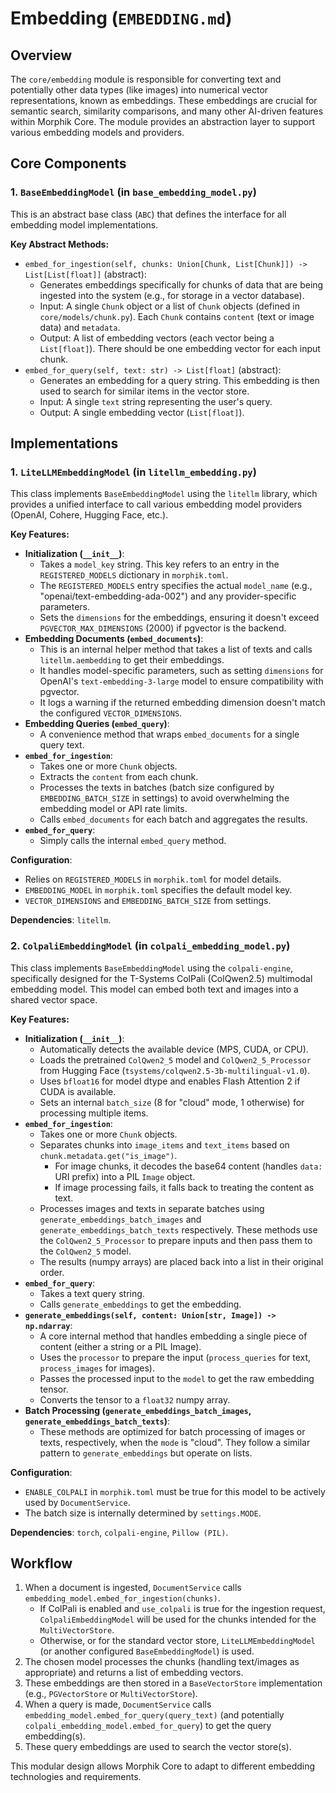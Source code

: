 # Embedding (`EMBEDDING.md`)

## Overview

The `core/embedding` module is responsible for converting text and potentially other data types (like images) into numerical vector representations, known as embeddings. These embeddings are crucial for semantic search, similarity comparisons, and many other AI-driven features within Morphik Core. The module provides an abstraction layer to support various embedding models and providers.

## Core Components

### 1. `BaseEmbeddingModel` (in `base_embedding_model.py`)

This is an abstract base class (`ABC`) that defines the interface for all embedding model implementations.

**Key Abstract Methods:**

*   `embed_for_ingestion(self, chunks: Union[Chunk, List[Chunk]]) -> List[List[float]]` (abstract):
    *   Generates embeddings specifically for chunks of data that are being ingested into the system (e.g., for storage in a vector database).
    *   Input: A single `Chunk` object or a list of `Chunk` objects (defined in `core/models/chunk.py`). Each `Chunk` contains `content` (text or image data) and `metadata`.
    *   Output: A list of embedding vectors (each vector being a `List[float]`). There should be one embedding vector for each input chunk.
*   `embed_for_query(self, text: str) -> List[float]` (abstract):
    *   Generates an embedding for a query string. This embedding is then used to search for similar items in the vector store.
    *   Input: A single `text` string representing the user's query.
    *   Output: A single embedding vector (`List[float]`).

## Implementations

### 1. `LiteLLMEmbeddingModel` (in `litellm_embedding.py`)

This class implements `BaseEmbeddingModel` using the `litellm` library, which provides a unified interface to call various embedding model providers (OpenAI, Cohere, Hugging Face, etc.).

**Key Features:**

*   **Initialization (`__init__`)**:
    *   Takes a `model_key` string. This key refers to an entry in the `REGISTERED_MODELS` dictionary in `morphik.toml`.
    *   The `REGISTERED_MODELS` entry specifies the actual `model_name` (e.g., "openai/text-embedding-ada-002") and any provider-specific parameters.
    *   Sets the `dimensions` for the embeddings, ensuring it doesn't exceed `PGVECTOR_MAX_DIMENSIONS` (2000) if pgvector is the backend.
*   **Embedding Documents (`embed_documents`)**:
    *   This is an internal helper method that takes a list of texts and calls `litellm.aembedding` to get their embeddings.
    *   It handles model-specific parameters, such as setting `dimensions` for OpenAI's `text-embedding-3-large` model to ensure compatibility with pgvector.
    *   It logs a warning if the returned embedding dimension doesn't match the configured `VECTOR_DIMENSIONS`.
*   **Embedding Queries (`embed_query`)**:
    *   A convenience method that wraps `embed_documents` for a single query text.
*   **`embed_for_ingestion`**:
    *   Takes one or more `Chunk` objects.
    *   Extracts the `content` from each chunk.
    *   Processes the texts in batches (batch size configured by `EMBEDDING_BATCH_SIZE` in settings) to avoid overwhelming the embedding model or API rate limits.
    *   Calls `embed_documents` for each batch and aggregates the results.
*   **`embed_for_query`**:
    *   Simply calls the internal `embed_query` method.

**Configuration**:
*   Relies on `REGISTERED_MODELS` in `morphik.toml` for model details.
*   `EMBEDDING_MODEL` in `morphik.toml` specifies the default model key.
*   `VECTOR_DIMENSIONS` and `EMBEDDING_BATCH_SIZE` from settings.

**Dependencies**: `litellm`.

### 2. `ColpaliEmbeddingModel` (in `colpali_embedding_model.py`)

This class implements `BaseEmbeddingModel` using the `colpali-engine`, specifically designed for the T-Systems ColPali (ColQwen2.5) multimodal embedding model. This model can embed both text and images into a shared vector space.

**Key Features:**

*   **Initialization (`__init__`)**:
    *   Automatically detects the available device (MPS, CUDA, or CPU).
    *   Loads the pretrained `ColQwen2_5` model and `ColQwen2_5_Processor` from Hugging Face (`tsystems/colqwen2.5-3b-multilingual-v1.0`).
    *   Uses `bfloat16` for model dtype and enables Flash Attention 2 if CUDA is available.
    *   Sets an internal `batch_size` (8 for "cloud" mode, 1 otherwise) for processing multiple items.
*   **`embed_for_ingestion`**:
    *   Takes one or more `Chunk` objects.
    *   Separates chunks into `image_items` and `text_items` based on `chunk.metadata.get("is_image")`.
        *   For image chunks, it decodes the base64 content (handles `data:` URI prefix) into a PIL `Image` object.
        *   If image processing fails, it falls back to treating the content as text.
    *   Processes images and texts in separate batches using `generate_embeddings_batch_images` and `generate_embeddings_batch_texts` respectively. These methods use the `ColQwen2_5_Processor` to prepare inputs and then pass them to the `ColQwen2_5` model.
    *   The results (numpy arrays) are placed back into a list in their original order.
*   **`embed_for_query`**:
    *   Takes a text query string.
    *   Calls `generate_embeddings` to get the embedding.
*   **`generate_embeddings(self, content: Union[str, Image]) -> np.ndarray`**:
    *   A core internal method that handles embedding a single piece of content (either a string or a PIL Image).
    *   Uses the `processor` to prepare the input (`process_queries` for text, `process_images` for images).
    *   Passes the processed input to the `model` to get the raw embedding tensor.
    *   Converts the tensor to a `float32` numpy array.
*   **Batch Processing (`generate_embeddings_batch_images`, `generate_embeddings_batch_texts`)**:
    *   These methods are optimized for batch processing of images or texts, respectively, when the `mode` is "cloud". They follow a similar pattern to `generate_embeddings` but operate on lists.

**Configuration**:
*   `ENABLE_COLPALI` in `morphik.toml` must be true for this model to be actively used by `DocumentService`.
*   The batch size is internally determined by `settings.MODE`.

**Dependencies**: `torch`, `colpali-engine`, `Pillow (PIL)`.

## Workflow

1.  When a document is ingested, `DocumentService` calls `embedding_model.embed_for_ingestion(chunks)`.
    *   If ColPali is enabled and `use_colpali` is true for the ingestion request, `ColpaliEmbeddingModel` will be used for the chunks intended for the `MultiVectorStore`.
    *   Otherwise, or for the standard vector store, `LiteLLMEmbeddingModel` (or another configured `BaseEmbeddingModel`) is used.
2.  The chosen model processes the chunks (handling text/images as appropriate) and returns a list of embedding vectors.
3.  These embeddings are then stored in a `BaseVectorStore` implementation (e.g., `PGVectorStore` or `MultiVectorStore`).
4.  When a query is made, `DocumentService` calls `embedding_model.embed_for_query(query_text)` (and potentially `colpali_embedding_model.embed_for_query`) to get the query embedding(s).
5.  These query embeddings are used to search the vector store(s).

This modular design allows Morphik Core to adapt to different embedding technologies and requirements.